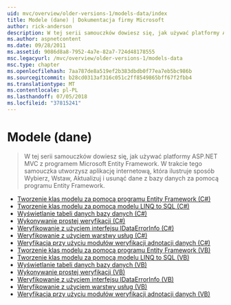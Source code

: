 ```yaml
---
uid: mvc/overview/older-versions-1/models-data/index
title: Modele (dane) | Dokumentacja firmy Microsoft
author: rick-anderson
description: W tej serii samouczków dowiesz się, jak używać platformy ASP.NET MVC z programem Microsoft Entity Framework. W trakcie tego samouczka utworzysz aplikację sieci web...
ms.author: aspnetcontent
ms.date: 09/28/2011
ms.assetid: 9086d8a8-7952-4a7e-82a7-724d48178555
msc.legacyurl: /mvc/overview/older-versions-1/models-data
msc.type: chapter
ms.openlocfilehash: 7aa787de8a519ef2b383dbdb0f77ea7eb5bc986b
ms.sourcegitcommit: b28cd0313af316c051c2ff8549865bff67f2fbb4
ms.translationtype: MT
ms.contentlocale: pl-PL
ms.lasthandoff: 07/05/2018
ms.locfileid: "37815241"
---
```

<a name="models-data"></a>Modele (dane)
====================
> W tej serii samouczków dowiesz się, jak używać platformy ASP.NET MVC z programem Microsoft Entity Framework. W trakcie tego samouczka utworzysz aplikację internetową, która ilustruje sposób Wybierz, Wstaw, Aktualizuj i usunąć dane z bazy danych za pomocą programu Entity Framework.


- [Tworzenie klas modelu za pomocą programu Entity Framework (C#)](creating-model-classes-with-the-entity-framework-cs.md)
- [Tworzenie klas modelu za pomocą modelu LINQ to SQL (C#)](creating-model-classes-with-linq-to-sql-cs.md)
- [Wyświetlanie tabeli danych bazy danych (C#)](displaying-a-table-of-database-data-cs.md)
- [Wykonywanie prostej weryfikacji (C#)](performing-simple-validation-cs.md)
- [Weryfikowanie z użyciem interfejsu IDataErrorInfo (C#)](validating-with-the-idataerrorinfo-interface-cs.md)
- [Weryfikowanie z użyciem warstwy usług (C#)](validating-with-a-service-layer-cs.md)
- [Weryfikacja przy użyciu modułów weryfikacji adnotacji danych (C#)](validation-with-the-data-annotation-validators-cs.md)
- [Tworzenie klas modelu za pomocą programu Entity Framework (VB)](creating-model-classes-with-the-entity-framework-vb.md)
- [Tworzenie klas modelu za pomocą modelu LINQ to SQL (VB)](creating-model-classes-with-linq-to-sql-vb.md)
- [Wyświetlanie tabeli danych bazy danych (VB)](displaying-a-table-of-database-data-vb.md)
- [Wykonywanie prostej weryfikacji (VB)](performing-simple-validation-vb.md)
- [Weryfikowanie z użyciem interfejsu IDataErrorInfo (VB)](validating-with-the-idataerrorinfo-interface-vb.md)
- [Weryfikowanie z użyciem warstwy usług (VB)](validating-with-a-service-layer-vb.md)
- [Weryfikacja przy użyciu modułów weryfikacji adnotacji danych (VB)](validation-with-the-data-annotation-validators-vb.md)
